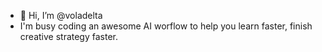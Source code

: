 - 👋 Hi, I’m @voladelta
- I'm busy coding an awesome AI worflow to help you learn faster, finish creative strategy faster.
